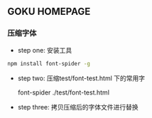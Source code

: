 ## GOKU HOMEPAGE

### 压缩字体

- step one: 安装工具

```bash
npm install font-spider -g
```

- step two: 压缩test/font-test.html 下的常用字

  font-spider ./test/font-test.html

- step three: 拷贝压缩后的字体文件进行替换
